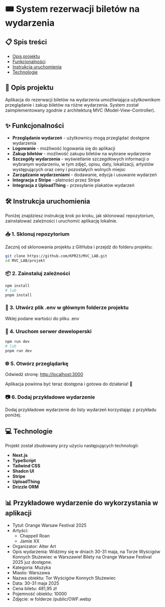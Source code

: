 # 🎟️ System rezerwacji biletów na wydarzenia

## 📋 Spis treści

- [Opis projektu](#opis-projektu)
- [Funkcjonalności](#funkcjonalności)
- [Instrukcja uruchomienia](#instrukcja-uruchomienia)
- [Technologie](#technologie)

## 📝 Opis projektu

Aplikacja do rezerwacji biletów na wydarzenia umożliwiająca użytkownikom przeglądanie i zakup biletów na różne wydarzenia. System został zaimplementowany zgodnie z architekturą MVC (Model-View-Controller).

## ✨ Funkcjonalności

- **Przeglądanie wydarzeń** - użytkownicy mogą przeglądać dostępne wydarzenia
- **Logowanie** - możliwość logowania się do aplikacji
- **Zakup biletów** - możliwość zakupu biletów na wybrane wydarzenie
- **Szczegóły wydarzenia** - wyświetlanie szczegółowych informacji o wybranym wydarzeniu, w tym zdjęć, opisu, daty, lokalizacji, artystów występujących oraz ceny i pozostałych wolnych miejsc
- **Zarządzanie wydarzeniami** - dodawanie, edycja i usuwanie wydarzeń
- **Integracja z Stripe** - płatności przez Stripe
- **Integracja z UploadThing** - przesyłanie plakatów wydarzeń

## 🛠️ Instrukcja uruchomienia

Poniżej znajdziesz instrukcję krok po kroku, jak sklonować repozytorium, zainstalować zależności i uruchomić aplikację lokalnie.

### 📥 1. Sklonuj repozytorium

Zacznij od sklonowania projektu z GitHuba i przejdź do folderu projektu:

```bash
git clone https://github.com/KPR23/MVC_LAB.git
cd MVC_LAB/projekt
```

### 📦 2. Zainstaluj zależności

```bash
npm install
# lub
pnpm install
```

### 🔐 3. Utwórz plik .env w głównym folderze projektu

Wklej podane wartości do pliku .env

### 🚀 4. Uruchom serwer deweloperski

```bash
npm run dev
# lub
pnpm run dev
```

### 🌐 5. Otwórz przeglądarkę

Odwiedź stronę: [http://localhost:3000](http://localhost:3000)

Aplikacja powinna być teraz dostępna i gotowa do działania! 🎉

### 📷 6. Dodaj przykładowe wydarzenie

Dodaj przykładowe wydarzenie do listy wydarzeń korzystając z przykładu poniżej.

## 💻 Technologie

Projekt został zbudowany przy użyciu następujących technologii:

- **Next.js**
- **TypeScript**
- **Tailwind CSS**
- **Shadcn UI**
- **Stripe**
- **UploadThing**
- **Drizzle ORM**

## 📊 Przykładowe wydarzenie do wykorzystania w aplikacji

- Tytuł: Orange Warsaw Festival 2025
- Artyści:
  - Chappell Roan
  - Jamie XX
- Organizator: Alter Art
- Opis wydarzenia: Widzimy się w dniach 30-31 maja, na Torze Wyścigów Konnych Służewiec w Warszawie! Bilety na Orange Warsaw Festival 2025 juz dostępne.
- Kategoria: Muzyka
- Miasto: Warszawa
- Nazwa obiektu: Tor Wyścigów Konnych Służewiec
- Data: 30-31 maja 2025
- Cena biletu: 481,95 zł
- Pojemność obiektu: 10000
- Zdjęcie: w folderze /public/OWF.webp
